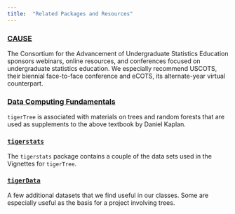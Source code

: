 ```yaml
---
title:  "Related Packages and Resources"
---
```


<a href="https://www.causeweb.org/cause/" target = "_blank"><h3>CAUSE</h3></a>

The Consortium for the Advancement of Undergraduate Statistics Education sponsors webinars, online resources, and conferences focused on undergraduate statistics education.  We especially recommend USCOTS, their biennial face-to-face conference and eCOTS, its alternate-year virtual counterpart.

<a href="http://data-computing.org" target = "_blank"><h3>Data Computing Fundamentals</h3></a>

`tigerTree` is associated with materials on trees and random forests that are used as supplements to the above textbook by Daniel Kaplan.

<a href="http://homerhanumat.github.io/tigerstats" target = "_blank"><h3>`tigerstats`</h3></a>

The `tigerstats` package contains a couple of the data sets used in the Vignettes for `tigerTree`.

<a href="https://github.com/homerhanumat/tigerData" target = "_blank"><h3>`tigerData`</h3></a>

A few additional datasets that we find useful in our classes.  Some are especially useful as the basis for a project involving trees.


